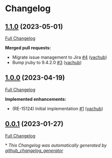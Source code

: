# Changelog

## [1.1.0](https://github.com/puppetlabs/vmpooler-dns-gcp/tree/1.1.0) (2023-05-01)

[Full Changelog](https://github.com/puppetlabs/vmpooler-dns-gcp/compare/1.0.0...1.1.0)

**Merged pull requests:**

- Migrate issue management to Jira [\#4](https://github.com/puppetlabs/vmpooler-dns-gcp/pull/4) ([yachub](https://github.com/yachub))
- Bump jruby to 9.4.2.0 [\#3](https://github.com/puppetlabs/vmpooler-dns-gcp/pull/3) ([yachub](https://github.com/yachub))

## [1.0.0](https://github.com/puppetlabs/vmpooler-dns-gcp/tree/1.0.0) (2023-04-19)

[Full Changelog](https://github.com/puppetlabs/vmpooler-dns-gcp/compare/0.0.1...1.0.0)

**Implemented enhancements:**

- \(RE-15124\) Initial implementation [\#1](https://github.com/puppetlabs/vmpooler-dns-gcp/pull/1) ([yachub](https://github.com/yachub))

## [0.0.1](https://github.com/puppetlabs/vmpooler-dns-gcp/tree/0.0.1) (2023-01-27)

[Full Changelog](https://github.com/puppetlabs/vmpooler-dns-gcp/compare/2663cfaac4ccbf7273615ff493b5670e46702571...0.0.1)



\* *This Changelog was automatically generated by [github_changelog_generator](https://github.com/github-changelog-generator/github-changelog-generator)*
